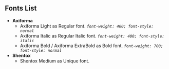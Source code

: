 ## Fonts List
- __Axiforma__
  - Axiforma Light as Regular font. *`font-weight: 400; font-style: normal`*
  - Axiforma Italic as Regular Italic font. *`font-weight: 400; font-style: italic`*
  - Axiforma Bold / Axiforma ExtraBold as Bold font. *`font-weight: 700; font-style: normal`*
- __Shentox__
  - Shentox Medium as Unique font.
